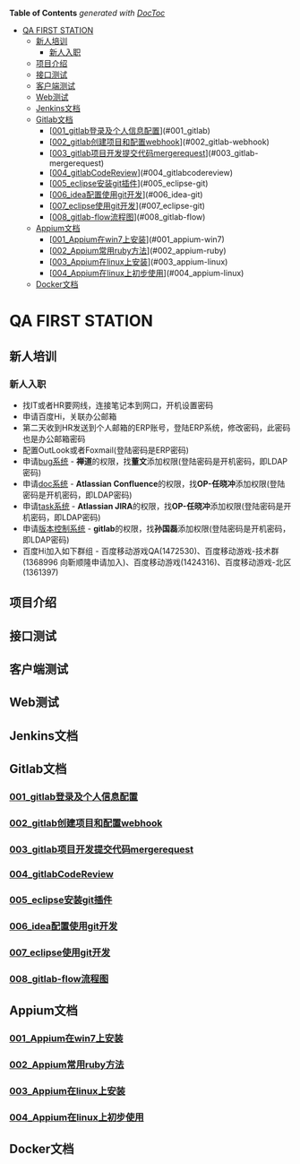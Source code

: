 <!-- START doctoc generated TOC please keep comment here to allow auto update -->
<!-- DON'T EDIT THIS SECTION, INSTEAD RE-RUN doctoc TO UPDATE -->
**Table of Contents**  *generated with [DocToc](https://github.com/thlorenz/doctoc)*

- [QA FIRST STATION](#qa-first-station)
    - [新人培训](#)
        - [新人入职](#)
    - [项目介绍](#)
    - [接口测试](#)
    - [客户端测试](#)
    - [Web测试](#web)
    - [Jenkins文档](#jenkins)
    - [Gitlab文档](#gitlab)
        - [[001_gitlab登录及个人信息配置](http://gitlab.iduoku.cn/QA/firstStation/blob/master/gitlab/001_gitlab%E7%99%BB%E5%BD%95%E5%8F%8A%E4%B8%AA%E4%BA%BA%E4%BF%A1%E6%81%AF%E9%85%8D%E7%BD%AE.md)](#001_gitlab)
        - [[002_gitlab创建项目和配置webhook](http://gitlab.iduoku.cn/QA/firstStation/blob/master/gitlab/002_gitlab%E5%88%9B%E5%BB%BA%E9%A1%B9%E7%9B%AE%E5%92%8C%E9%85%8D%E7%BD%AEwebhook.md)](#002_gitlab-webhook)
        - [[003_gitlab项目开发提交代码mergerequest](http://gitlab.iduoku.cn/QA/firstStation/blob/master/gitlab/003_gitlab%E9%A1%B9%E7%9B%AE%E5%BC%80%E5%8F%91%E6%8F%90%E4%BA%A4%E4%BB%A3%E7%A0%81mergerequest.md)](#003_gitlab-mergerequest)
        - [[004_gitlabCodeReview](http://gitlab.iduoku.cn/QA/firstStation/blob/master/gitlab/004_gitlabCodeReview.md)](#004_gitlabcodereview)
        - [[005_eclipse安装git插件](http://gitlab.iduoku.cn/QA/firstStation/blob/master/gitlab/005_eclipse%E5%AE%89%E8%A3%85git%E6%8F%92%E4%BB%B6.md)](#005_eclipse-git)
        - [[006_idea配置使用git开发](http://gitlab.iduoku.cn/QA/firstStation/blob/master/gitlab/006_idea%E9%85%8D%E7%BD%AE%E4%BD%BF%E7%94%A8git%E5%BC%80%E5%8F%91.md)](#006_idea-git)
        - [[007_eclipse使用git开发](http://gitlab.iduoku.cn/QA/firstStation/blob/master/gitlab/007_eclipse%E4%BD%BF%E7%94%A8git%E5%BC%80%E5%8F%91.md)](#007_eclipse-git)
        - [[008_gitlab-flow流程图](http://gitlab.iduoku.cn/QA/firstStation/blob/master/gitlab/008_gitlab-flow%E6%B5%81%E7%A8%8B%E5%9B%BE.md)](#008_gitlab-flow)
    - [Appium文档](#appium)
        - [[001_Appium在win7上安装](http://gitlab.iduoku.cn/QA/firstStation/blob/master/appium/001_Appium%E5%9C%A8win7%E4%B8%8A%E5%AE%89%E8%A3%85.md)](#001_appium-win7)
        - [[002_Appium常用ruby方法](http://gitlab.iduoku.cn/QA/firstStation/blob/master/appium/002_Appium_%E5%B8%B8%E7%94%A8ruby%E6%96%B9%E6%B3%95.md)](#002_appium-ruby)
        - [[003_Appium在linux上安装](http://gitlab.iduoku.cn/QA/firstStation/blob/master/appium/003_Appium%E5%9C%A8linux%E4%B8%8A%E5%AE%89%E8%A3%85.md)](#003_appium-linux)
        - [[004_Appium在linux上初步使用](http://gitlab.iduoku.cn/QA/firstStation/blob/master/appium/004_Appium%E5%9C%A8linux%E4%B8%8A%E5%88%9D%E6%AD%A5%E4%BD%BF%E7%94%A8.md)](#004_appium-linux)
    - [Docker文档](#docker)

<!-- END doctoc generated TOC please keep comment here to allow auto update -->

# QA FIRST STATION

## 新人培训
### 新人入职
  * 找IT或者HR要网线，连接笔记本到网口，开机设置密码
  * 申请百度Hi，关联办公邮箱
  * 第二天收到HR发送到个人邮箱的ERP账号，登陆ERP系统，修改密码，此密码也是办公邮箱密码
  * 配置OutLook或者Foxmail(登陆密码是ERP密码)
  * 申请[bug系统](http://iku.iduoku.cn/) - **禅道**的权限，找**董文**添加权限(登陆密码是开机密码，即LDAP密码)
  * 申请[doc系统](http://doc.iduoku.cn/) - **Atlassian Confluence**的权限，找**OP-任晓冲**添加权限(登陆密码是开机密码，即LDAP密码)
  * 申请[task系统](http://task.iduoku.cn/) - **Atlassian JIRA**的权限，找**OP-任晓冲**添加权限(登陆密码是开机密码，即LDAP密码)
  * 申请[版本控制系统](http://gitlab.iduoku.cn/) - **gitlab**的权限，找**孙国磊**添加权限(登陆密码是开机密码，即LDAP密码)
  * 百度Hi加入如下群组 - 百度移动游戏QA(1472530)、百度移动游戏-技术群(1368996 向靳顺隆申请加入)、百度移动游戏(1424316)、百度移动游戏-北区(1361397)

## 项目介绍

## 接口测试

## 客户端测试

## Web测试

## Jenkins文档

## Gitlab文档
### [001_gitlab登录及个人信息配置](http://gitlab.iduoku.cn/QA/firstStation/blob/master/gitlab/001_gitlab%E7%99%BB%E5%BD%95%E5%8F%8A%E4%B8%AA%E4%BA%BA%E4%BF%A1%E6%81%AF%E9%85%8D%E7%BD%AE.md)
### [002_gitlab创建项目和配置webhook](http://gitlab.iduoku.cn/QA/firstStation/blob/master/gitlab/002_gitlab%E5%88%9B%E5%BB%BA%E9%A1%B9%E7%9B%AE%E5%92%8C%E9%85%8D%E7%BD%AEwebhook.md)
### [003_gitlab项目开发提交代码mergerequest](http://gitlab.iduoku.cn/QA/firstStation/blob/master/gitlab/003_gitlab%E9%A1%B9%E7%9B%AE%E5%BC%80%E5%8F%91%E6%8F%90%E4%BA%A4%E4%BB%A3%E7%A0%81mergerequest.md)
### [004_gitlabCodeReview](http://gitlab.iduoku.cn/QA/firstStation/blob/master/gitlab/004_gitlabCodeReview.md)
### [005_eclipse安装git插件](http://gitlab.iduoku.cn/QA/firstStation/blob/master/gitlab/005_eclipse%E5%AE%89%E8%A3%85git%E6%8F%92%E4%BB%B6.md)
### [006_idea配置使用git开发](http://gitlab.iduoku.cn/QA/firstStation/blob/master/gitlab/006_idea%E9%85%8D%E7%BD%AE%E4%BD%BF%E7%94%A8git%E5%BC%80%E5%8F%91.md)
### [007_eclipse使用git开发](http://gitlab.iduoku.cn/QA/firstStation/blob/master/gitlab/007_eclipse%E4%BD%BF%E7%94%A8git%E5%BC%80%E5%8F%91.md)
### [008_gitlab-flow流程图](http://gitlab.iduoku.cn/QA/firstStation/blob/master/gitlab/008_gitlab-flow%E6%B5%81%E7%A8%8B%E5%9B%BE.md)

## Appium文档
### [001_Appium在win7上安装](http://gitlab.iduoku.cn/QA/firstStation/blob/master/appium/001_Appium%E5%9C%A8win7%E4%B8%8A%E5%AE%89%E8%A3%85.md)
### [002_Appium常用ruby方法](http://gitlab.iduoku.cn/QA/firstStation/blob/master/appium/002_Appium_%E5%B8%B8%E7%94%A8ruby%E6%96%B9%E6%B3%95.md)
### [003_Appium在linux上安装](http://gitlab.iduoku.cn/QA/firstStation/blob/master/appium/003_Appium%E5%9C%A8linux%E4%B8%8A%E5%AE%89%E8%A3%85.md)
### [004_Appium在linux上初步使用](http://gitlab.iduoku.cn/QA/firstStation/blob/master/appium/004_Appium%E5%9C%A8linux%E4%B8%8A%E5%88%9D%E6%AD%A5%E4%BD%BF%E7%94%A8.md)

## Docker文档

